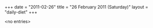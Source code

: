+++
date = "2011-02-26"
title = "26 February 2011 (Saturday)"
layout = "daily-diet"
+++


\<no entries\>
